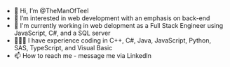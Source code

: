 - 👋 Hi, I’m @TheManOfTeel
- 👀 I’m interested in web development with an emphasis on back-end
- 🏢 I'm currently working in web delopment as a Full Stack Engineer using JavaScript, C#, and a SQL server
- 👨🏻‍💻 I have experience coding in C++, C#, Java, JavaScript, Python, SAS, TypeScript, and Visual Basic
- 📫 How to reach me - message me via LinkedIn

<!---
TheManOfTeel/TheManOfTeel is a ✨ special ✨ repository because its `README.md` (this file) appears on your GitHub profile.
You can click the Preview link to take a look at your changes.
--->

